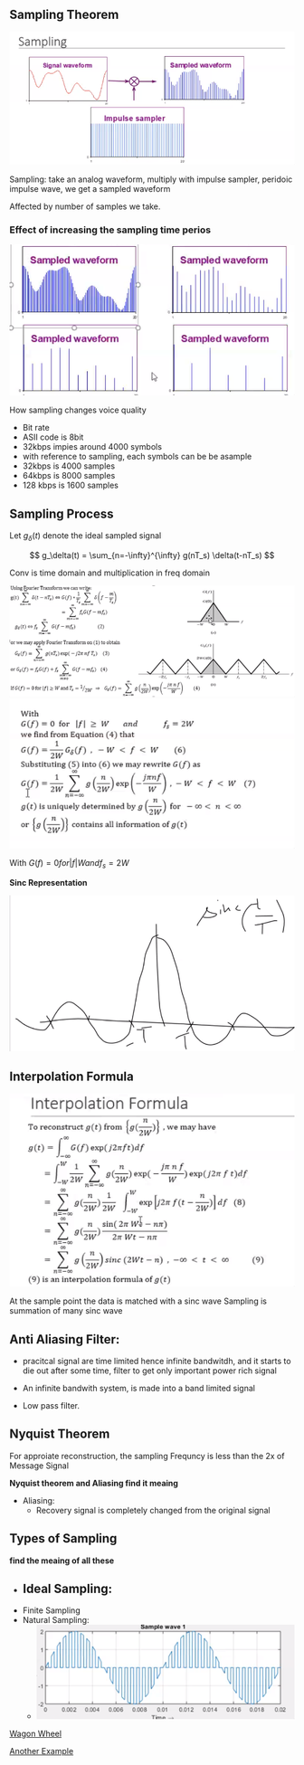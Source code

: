 ## Sampling Theorem

![Sampling](img/Sampling.png)

Sampling: take an analog waveform, multiply with impulse sampler, peridoic
impulse wave, we get a sampled waveform

Affected by number of samples we take.


### Effect of increasing the sampling time perios

![Effect of increasing the sampling time periods](img/effectofsampling.png)


How sampling changes voice quality

- Bit rate
- ASII code is 8bit
- 32kbps impies around 4000 symbols
- with reference to sampling, each symbols can be be asample
- 32kbps is 4000 samples
- 64kbps is 8000 samples
- 128 kbps is 1600 samples

## Sampling Process

Let $g_\delta(t)$ denote the ideal sampled signal

$$
g_\delta(t) = \sum_{n=-\infty}^{\infty} g(nT_s) \delta(t-nT_s)
$$

Conv is time domain and multiplication in freq domain

![Maths](img/MATHS.png)
![Maths](img/mathcont.png)

With
$G(f) = 0 for |f| W and f_s = 2W$

**Sinc Representation**

![SynRepr](img/SyncRepr.png)

## Interpolation Formula

![Interpolaiton Formula](img/Interpolation.png)

At the sample point the data is matched with a sinc wave
Sampling is summation of many sinc wave


## Anti Aliasing Filter:

- pracitcal signal are time limited hence infinite bandwitdh, and it starts to
 die out after some time, filter to get only important power rich signal

- An infinite bandwith system, is made into a band limited signal

- Low pass filter.

## Nyquist Theorem

For approiate reconstruction, the sampling Frequncy is less than the 2x of
Message Signal

**Nyquist theorem and Aliasing find it meaing**
- Aliasing:
	- Recovery signal is completely changed from the original signal

## Types of Sampling

**find the meaing of all these**

- Ideal Sampling:
	-
- Finite Sampling
- Natural Sampling:
	- ![Natual Sampling](img/Natual_Sampling.png)


[Wagon Wheel](https://www.youtube.com/watch?v=9MN5MF72PHs)

[Another
Example](https://www.google.com/url?sa=i&url=https%3A%2F%2Fwww.youtube.com%2Fwatch%3Fv%3DJ88lHj1aglQ&psig=AOvVaw0iJai2JinzP1MJ8AAJOeLo&ust=1595402231864000&source=images&cd=vfe&ved=0CA8Qhq8BahcKEwigzIbM5t3qAhUAAAAAHQAAAAAQFQ)
